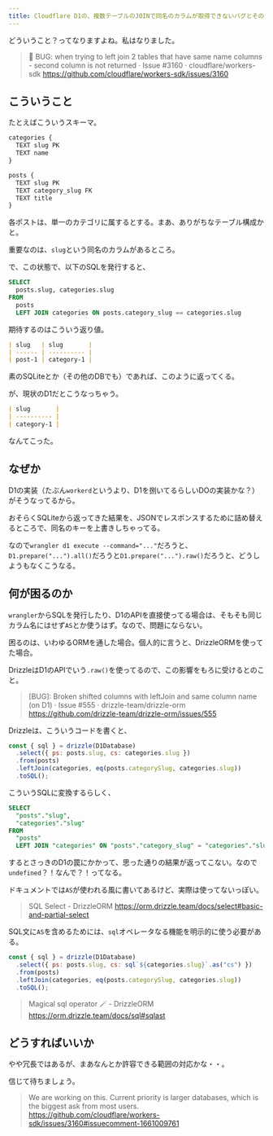 ```yaml
---
title: Cloudflare D1の、複数テーブルのJOINで同名のカラムが取得できないバグとその理由、そしてDrizzle ORMでの対処法
---
```


どういうこと？ってなりますよね。私はなりました。

> 🐛 BUG: when trying to left join 2 tables that have same name columns - second column is not returned · Issue #3160 · cloudflare/workers-sdk
> https://github.com/cloudflare/workers-sdk/issues/3160

## こういうこと

たとえばこういうスキーマ。

```sql
categories {
  TEXT slug PK
  TEXT name
}

posts {
  TEXT slug PK
  TEXT category_slug FK
  TEXT title
}
```

各ポストは、単一のカテゴリに属するとする。まあ、ありがちなテーブル構成かと。

重要なのは、`slug`という同名のカラムがあるところ。

で、この状態で、以下のSQLを発行すると、

```sql
SELECT
  posts.slug, categories.slug
FROM
  posts
  LEFT JOIN categories ON posts.category_slug == categories.slug
```

期待するのはこういう返り値。

```markdown
| slug   | slug       |
| ------ | ---------- |
| post-1 | category-1 |
```

素のSQLiteとか（その他のDBでも）であれば、このように返ってくる。

が、現状のD1だとこうなっちゃう。

```markdown
| slug       |
| ---------- |
| category-1 |
```

なんてこった。

## なぜか

D1の実装（たぶん`workerd`というより、D1を捌いてるらしいDOの実装かな？）がそうなってるから。

おそらくSQLiteから返ってきた結果を、JSONでレスポンスするために詰め替えるところで、同名のキーを上書きしちゃってる。

なので`wrangler d1 execute --command="..."`だろうと、`D1.prepare("...").all()`だろうと`D1.prepare("...").raw()`だろうと、どうしようもなくこうなる。

## 何が困るのか

`wrangler`からSQLを発行したり、D1のAPIを直接使ってる場合は、そもそも同じカラム名にはせず`AS`とか使うはず。なので、問題にならない。

困るのは、いわゆるORMを通した場合。個人的に言うと、DrizzleORMを使ってた場合。

DrizzleはD1のAPIでいう`.raw()`を使ってるので、この影響をもろに受けるとのこと。

> [BUG]: Broken shifted columns with leftJoin and same column name (on D1) · Issue #555 · drizzle-team/drizzle-orm
> https://github.com/drizzle-team/drizzle-orm/issues/555

Drizzleは、こういうコードを書くと、

```js
const { sql } = drizzle(D1Database)
  .select({ ps: posts.slug, cs: categories.slug })
  .from(posts)
  .leftJoin(categories, eq(posts.categorySlug, categories.slug))
  .toSQL();
```

こういうSQLに変換するらしく、

```sql
SELECT
  "posts"."slug",
  "categories"."slug"
FROM 
  "posts"
  LEFT JOIN "categories" ON "posts"."category_slug" = "categories"."slug"
```

するとさっきのD1の罠にかかって、思った通りの結果が返ってこない。なので`undefined`？！なんで？！ってなる。

ドキュメントでは`AS`が使われる風に書いてあるけど、実際は使ってないっぽい。

> SQL Select - DrizzleORM
> https://orm.drizzle.team/docs/select#basic-and-partial-select

SQL文に`AS`を含めるためには、`sql`オペレータなる機能を明示的に使う必要がある。

```js
const { sql } = drizzle(D1Database)
  .select({ ps: posts.slug, cs: sql`${categories.slug}`.as("cs") })
  .from(posts)
  .leftJoin(categories, eq(posts.categorySlug, categories.slug))
  .toSQL();
```

> Magical sql operator 🪄 - DrizzleORM
> https://orm.drizzle.team/docs/sql#sqlast

## どうすればいいか

やや冗長ではあるが、まあなんとか許容できる範囲の対応かな・・。

信じて待ちましょう。

> We are working on this. Current priority is larger databases, which is the biggest ask from most users.
> https://github.com/cloudflare/workers-sdk/issues/3160#issuecomment-1661009761
